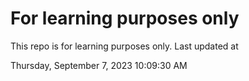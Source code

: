 # For learning purposes only
This repo is for learning purposes only.
Last updated at

Thursday, September 7, 2023 10:09:30 AM


